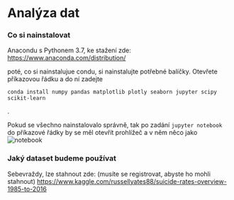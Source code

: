 # Analýza dat

### Co si nainstalovat

Anacondu s Pythonem 3.7, ke stažení zde: https://www.anaconda.com/distribution/

poté, co si nainstalujue condu, si nainstalujte potřebné balíčky.
Otevřete příkazovou řádku a do ní zadejte 
```
conda install numpy pandas matplotlib plotly seaborn jupyter scipy scikit-learn
```
.

Pokud se všechno nainstalovalo správně, tak po zadání `jupyter notebook` do příkazové řádky by se měl otevřít prohlížeč a v něm něco jako 
![notebook](https://files.realpython.com/media/01_initial_notebook_screen.cb2ea87d9679.png)

### Jaký dataset budeme používat

Sebevraždy, lze stahnout zde: (musíte se registrovat, abyste ho mohli stahnout)
https://www.kaggle.com/russellyates88/suicide-rates-overview-1985-to-2016